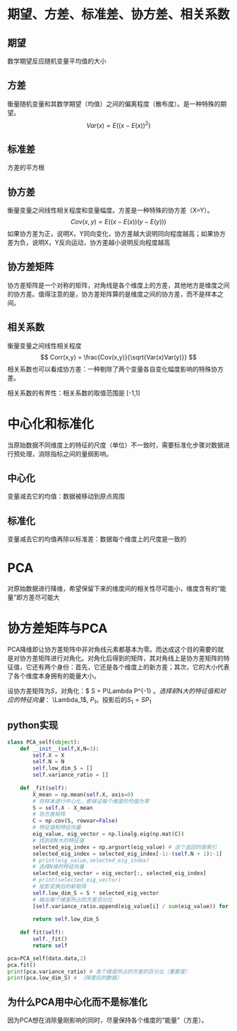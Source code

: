 # 期望、方差、标准差、协方差、相关系数

## 期望

数学期望反应随机变量平均值的大小

## 方差

衡量随机变量和其数学期望（均值）之间的偏离程度（散布度）。是一种特殊的期望。
$$
Var(x) = E((x-E(x))^2)
$$

## 标准差

方差的平方根

## 协方差

衡量变量之间线性相关程度和变量幅度。方差是一种特殊的协方差（X=Y）。
$$
Cov(x,y)=E((x-E(x))(y-E(y)))
$$
如果协方差为正，说明X，Y同向变化，协方差越大说明同向程度越高；如果协方差为负，说明X，Y反向运动，协方差越小说明反向程度越高

## 协方差矩阵

协方差矩阵是一个对称的矩阵，对角线是各个维度上的方差，其他地方是维度之间的协方差。值得注意的是，协方差矩阵算的是维度之间的协方差，而不是样本之间。

## 相关系数

衡量变量之间线性相关程度
$$
Corr(x,y) = \frac{Cov(x,y)}{\sqrt{Var(x)Var(y)}}
$$
相关系数也可以看成协方差：一种剔除了两个变量各自变化幅度影响的特殊协方差。

相关系数的有界性：相关系数的取值范围是 [-1,1]

# 中心化和标准化

当原始数据不同维度上的特征的尺度（单位）不一致时，需要标准化步骤对数据进行预处理，消除指标之间的量纲影响。

## 中心化

变量减去它的均值：数据被移动到原点周围

## 标准化

变量减去它的均值再除以标准差：数据每个维度上的尺度是一致的

# PCA

对原始数据进行降维，希望保留下来的维度间的相关性尽可能小，维度含有的“能量”即方差尽可能大

# 协方差矩阵与PCA

PCA降维即让协方差矩阵中非对角线元素都基本为零。而达成这个目的需要的就是对协方差矩阵进行对角化。对角化后得到的矩阵，其对角线上是协方差矩阵的特征值，它还有两个身份：首先，它还是各个维度上的新方差；其次，它的大小代表了各个维度本身拥有的能量大小。

设协方差矩阵为$S$，对角化：$ S = P\Lambda P^{-1} $。 选择前$N$大的特征值和对应的特征向量：$ \Lambda_1$, $P_1$。投影后的$S_1 = SP_1$

## python实现

```python
class PCA_self(object):
    def __init__(self,X,N=3):
        self.X = X
        self.N = N
        self.low_dim_S = []
        self.variance_ratio = []
        
    def _fit(self):
        X_mean = np.mean(self.X, axis=0)
        # 将样本进行中心化，即保证每个维度的均值为零
        S = self.X - X_mean
        # 协方差矩阵
        C = np.cov(S, rowvar=False)
        # 特征值和特征向量
        eig_value, eig_vector = np.linalg.eig(np.mat(C))
        # 找到前N大的特征值
        selected_eig_index = np.argsort(eig_value) # 这个返回的是索引
        selected_eig_index = selected_eig_index[-1:-(self.N + 1):-1]
        # print(eig_value,selected_eig_index)
        # 选择N维的特征向量
        selected_eig_vector = eig_vector[:, selected_eig_index]
        # print(selected_eig_vector)
        # 投影变换后的新矩阵
        self.low_dim_S = S * selected_eig_vector
        # 输出每个维度所占的方差百分比
        [self.variance_ratio.append(eig_value[i] / sum(eig_value)) for i in selected_eig_index]
        
        return self.low_dim_S
        
    def fit(self):
        self._fit()
        return self
```

```python
pca=PCA_self(data.data,2)
pca.fit()
print(pca.variance_ratio) # 各个维度所占的方差的百分比（重要度）
print(pca.low_dim_S) # （降度后的数据）
```

## 为什么PCA用中心化而不是标准化

因为PCA想在消除量刚影响的同时，尽量保持各个维度的“能量”（方差）。